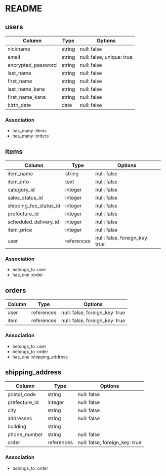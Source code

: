 # README

## users

| Column                | Type    | Options                   |
| --------------------- | ------- | ------------------------- |
| nickname              | string  | null: false               |
| email                 | string  | null: false, unique: true |
| encrypted_password    | string  | null: false               |
| last_name             | string  | null: false               |
| first_name            | string  | null: false               |
| last_name_kana        | string  | null: false               |
| first_name_kana       | string  | null: false               |
| birth_date            | date    | null: false               |

### Association
- has_many :items
- has_many :orders

## items

| Column                   | Type       | Options                           |
| ------------------------ | ---------- | --------------------------------- |
| item_name                | string     | null: false                       |
| item_info                | text       | null: false                       |
| category_id              | integer    | null: false                       |
| sales_status_id          | integer    | null: false                       |
| shipping_fee_status_id   | integer    | null: false                       |
| prefecture_id            | integer    | null: false                       |
| scheduled_delivery_id    | integer    | null: false                       |
| item_price               | integer    | null: false                       |
| user                     | references | null: false, foreign_key: true    |

### Association
- belongs_to :user
- has_one :order

## orders

| Column | Type       | Options                        |
| ------ | ---------- | ------------------------------ |
| user   | references | null: false, foreign_key: true |
| item   | references | null: false, foreign_key: true |

### Association
- belongs_to :user
- belongs_to :order
- has_one :shipping_address

## shipping_address

| Column        | Type       | Options                        |
| ------------- | ---------- | ------------------------------ |
| postal_code   | string     | null: false                    |
| prefecture_id | integer    | null: false                    |
| city          | string     | null: false                    |
| addresses     | string     | null: false                    |
| building      | string     |                                |
| phone_number  | string     | null: false                    |
| order         | references | null: false, foreign_key: true |

### Association
- belongs_to :order